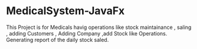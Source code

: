 # MedicalSystem-JavaFx
This Project is for Medicals havig operations like stock maintainance , saling , adding Customers , Adding Company ,add Stock like Operations.
Generating report of the daily stock  saled.
